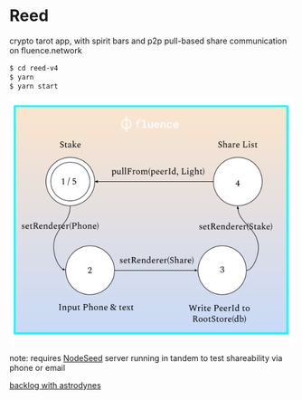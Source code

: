 # Reed
crypto tarot app, with spirit bars and p2p pull-based share communication on fluence.network

```
$ cd reed-v4
$ yarn
$ yarn start
```
![](./diagram.png)

note: requires [NodeSeed](https://github.com/moskalyk/NodeSeed) server running in tandem to test shareability via phone or email

[backlog with astrodynes]([https://docs.google.com/spreadsheets/d/187hJOCjb3XZUHRX0jC6DgSAjgLpvoozqaiesZ0HCI3I/edit#gid=0](https://docs.google.com/spreadsheets/d/187hJOCjb3XZUHRX0jC6DgSAjgLpvoozqaiesZ0HCI3I/edit?usp=sharing))
